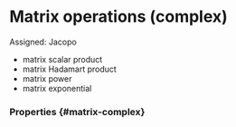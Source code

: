 # Matrix operations (complex)

Assigned: Jacopo

- matrix scalar product
- matrix Hadamart product
- matrix power
- matrix exponential

### Properties {#matrix-complex}